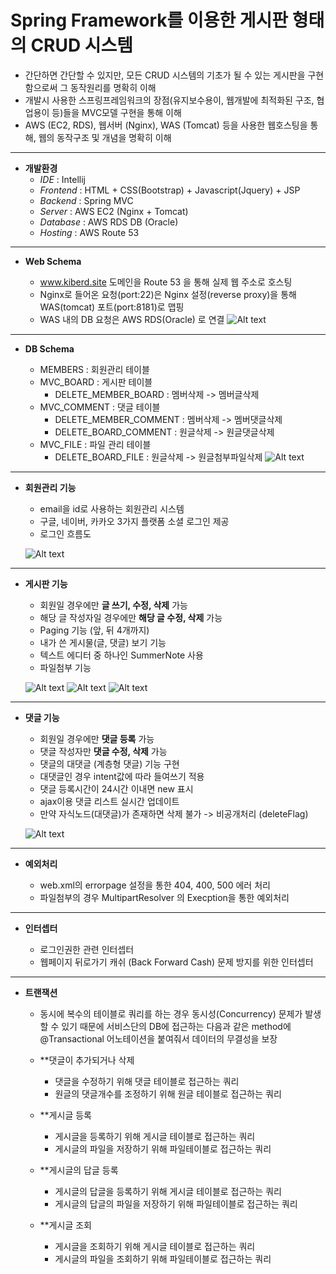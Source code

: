 # Spring Framework를 이용한 게시판 형태의 CRUD 시스템

* 간단하면 간단할 수 있지만, 모든 CRUD 시스템의 기초가 될 수 있는 게시판을 구현함으로써 그 동작원리를 명확히 이해
* 개발시 사용한 스프링프레임워크의 장점(유지보수용이, 웹개발에 최적화된 구조, 협업용이 등)들을 MVC모델 구현을 통해 이해
* AWS (EC2, RDS), 웹서버 (Nginx), WAS (Tomcat) 등을 사용한 웹호스팅을 통해, 웹의 동작구조 및 개념을 명확히 이해

***

* **개발환경** 
  - *IDE* : Intellij 
  - *Frontend* :  HTML + CSS(Bootstrap) + Javascript(Jquery) + JSP
  - *Backend* : Spring MVC
  - *Server* : AWS EC2 (Nginx + Tomcat)
  - *Database* : AWS RDS DB (Oracle)
  - *Hosting* : AWS Route 53
  
*** 
 
* **Web Schema** 

  - www.kiberd.site 도메인을 Route 53 을 통해 실제 웹 주소로 호스팅
  - Nginx로 들어온 요청(port:22)은 Nginx 설정(reverse proxy)을 통해 WAS(tomcat) 포트(port:8181)로 맵핑
  - WAS 내의 DB 요청은 AWS RDS(Oracle) 로 연결
![Alt text](http://kiberd.dothome.co.kr/portfolio/web.png)

***

* **DB Schema** 

  - MEMBERS : 회원관리 테이블 
  - MVC_BOARD : 게시판 테이블
    + DELETE_MEMBER_BOARD : 멤버삭제 -> 멤버글삭제
  - MVC_COMMENT : 댓글 테이블  
    + DELETE_MEMBER_COMMENT : 멤버삭제 -> 멤버댓글삭제 
    + DELETE_BOARD_COMMENT : 원글삭제 -> 원글댓글삭제
  - MVC_FILE : 파일 관리 테이블 
    + DELETE_BOARD_FILE : 원글삭제 -> 원글첨부파일삭제
![Alt text](http://kiberd.dothome.co.kr/portfolio/dbmodel.PNG)

***

* **회원관리 기능** 

   - email을 id로 사용하는 회원관리 시스템 
   - 구글, 네이버, 카카오 3가지 플랫폼 소셜 로그인 제공
   - 로그인 흐름도
   
   
   ![Alt text](http://kiberd.dothome.co.kr/portfolio/로그인로직.png)

***

* **게시판 기능** 

   - 회원일 경우에만 **글 쓰기, 수정, 삭제** 가능
   - 해당 글 작성자일 경우에만 **해당 글 수정, 삭제** 가능
   - Paging 기능 (앞, 뒤 4개까지)  
   - 내가 쓴 게시물(글, 댓글) 보기 기능 
   - 텍스트 에디터 중 하나인 SummerNote 사용
   - 파일첨부 기능
   
   ![Alt text](http://kiberd.dothome.co.kr/portfolio/paging.PNG)
   ![Alt text](http://kiberd.dothome.co.kr/portfolio/mycontent.PNG)
   ![Alt text](http://kiberd.dothome.co.kr/portfolio/write.png)
***

* **댓글 기능** 

   - 회원일 경우에만 **댓글 등록** 가능 
   - 댓글 작성자만 **댓글 수정, 삭제** 가능 
   - 댓글의 대댓글 (계층형 댓글) 기능 구현 
   - 대댓글인 경우 intent값에 따라 들여쓰기 적용
   - 댓글 등록시간이 24시간 이내면 new 표시
   - ajax이용 댓글 리스트 실시간 업데이트 
   - 만약 자식노드(대댓글)가 존재하면 삭제 불가 -> 비공개처리 (deleteFlag)
   
   ![Alt text](http://kiberd.dothome.co.kr/portfolio/대댓글.png)
   
***

* **예외처리** 

   - web.xml의 errorpage 설정을 통한 404, 400, 500 에러 처리
   - 파일첨부의 경우 MultipartResolver 의 Execption을 통한 예외처리 

***
   
* **인터셉터** 

   - 로그인권한 관련 인터셉터 
   - 웹페이지 뒤로가기 캐쉬 (Back Forward Cash) 문제 방지를 위한 인터셉터 

***

* **트랜잭션** 

   - 동시에 복수의 테이블로 쿼리를 하는 경우 동시성(Concurrency) 문제가 발생할 수 있기 때문에
    서비스단의 DB에 접근하는 다음과 같은 method에 @Transactional 어노테이션을 붙여줘서 데이터의 무결성을 보장
   
   - **댓글이 추가되거나 삭제
     + 댓글을 수정하기 위해 댓글 테이블로 접근하는 쿼리
     + 원글의 댓글개수를 조정하기 위해 원글 테이블로 접근하는 쿼리

   - **게시글 등록
     + 게시글을 등록하기 위해 게시글 테이블로 접근하는 쿼리
     + 게시글의 파일을 저장하기 위해 파일테이블로 접근하는 쿼리

   - **게시글의 답글 등록
     + 게시글의 답글을 등록하기 위해 게시글 테이블로 접근하는 쿼리
     + 게시글의 답글의 파일을 저장하기 위해 파일테이블로 접근하는 쿼리

   - **게시글 조회
     + 게시글을 조회하기 위해 게시글 테이블로 접근하는 쿼리
     + 게시글의 파일을 조회하기 위해 파일테이블로 접근하는 쿼리
